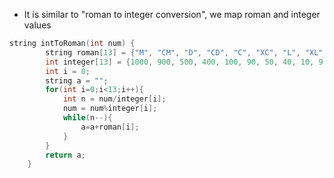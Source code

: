 - It is similar to "roman to integer conversion", we map roman and integer values 
```cpp 
string intToRoman(int num) {
        string roman[13] = {"M", "CM", "D", "CD", "C", "XC", "L", "XL", "X", "IX", "V", "IV", "I"};
        int integer[13] = {1000, 900, 500, 400, 100, 90, 50, 40, 10, 9, 5, 4, 1};
        int i = 0;
        string a = "";
        for(int i=0;i<13;i++){
            int n = num/integer[i];
            num = num%integer[i];
            while(n--){
                a=a+roman[i];
            }
        }
        return a;
    }
```

